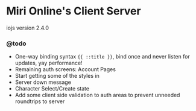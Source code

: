 # Miri Online's Client Server

iojs version 2.4.0

### @todo
- One-way binding syntax `{{ ::title }}`, bind once and never listen for updates, yay performance!
- Remaining auth screens: Account Pages
- Start getting some of the styles in
- Server down message
- Character Select/Create state
- Add some client side validation to auth areas to prevent unneeded roundtrips to server
